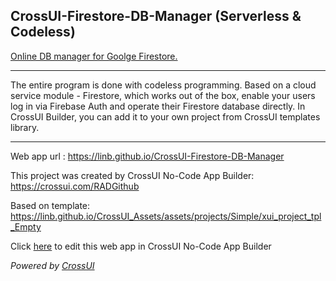 ## CrossUI-Firestore-DB-Manager (Serverless & Codeless)

[Online DB manager for Goolge Firestore.]( https://linb.github.io/CrossUI-Firestore-DB-Manager)

<hr>

The entire program is done with codeless programming. Based on a cloud service module - Firestore, which works out of the box, enable your users log in via Firebase Auth and operate their Firestore database directly. In CrossUI Builder, you can add it to your own project from CrossUI templates library.

<hr>


Web app url : https://linb.github.io/CrossUI-Firestore-DB-Manager

This project was created by CrossUI No-Code App Builder: https://crossui.com/RADGithub

Based on template: https://linb.github.io/CrossUI_Assets/assets/projects/Simple/xui_project_tpl_Empty

Click [here](https://crossui.com/RADGithub/#!from=github&owner=linb&repo=CrossUI-Firestore-DB-Manager) to edit this web app in CrossUI No-Code App Builder

<i>Powered by [CrossUI](https://crossui.com)</i>
